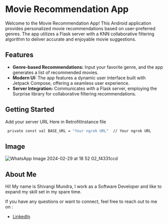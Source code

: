 # Movie Recommendation App

Welcome to the Movie Recommendation App! This Android application provides personalized movie recommendations based on user-preferred genres. The app utilizes a Flask server with a KNN collaborative filtering algorithm to deliver accurate and enjoyable movie suggestions.

## Features

- **Genre-based Recommendations:** Input your favorite genre, and the app generates a list of recommended movies.
- **Modern UI:** The app features a dynamic user interface built with Jetpack Compose, offering a seamless user experience.
- **Server Integration:** Communicates with a Flask server, employing the Surprise library for collaborative filtering recommendations.

## Getting Started
Add your server URL Here in RetrofitInstance file
```bash
 private const val BASE_URL = "Your ngrok URL"  // Your ngrok URL
```

## Image
![WhatsApp Image 2024-02-29 at 18 52 02_f4331ccd](https://github.com/shiv-eng/MovieRecommendationApp/assets/59472647/3c2cc0e3-4d7c-4970-b496-f13442aa042e)

## About Me
Hi! My name is Shivangi Mundra, I work as a Software Developer and like to expand my skill set in my spare time.

If you have any questions or want to connect, feel free to reach out to me on :

- [LinkedIn](https://www.linkedin.com/in/shivangi-mundra-9a31b65b/)



